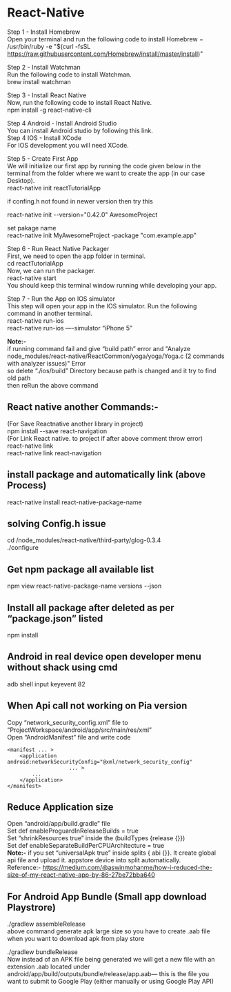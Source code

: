 # React-Native

Step 1 - Install Homebrew  
Open your terminal and run the following code to install Homebrew −  
/usr/bin/ruby -e "$(curl -fsSL https://raw.githubusercontent.com/Homebrew/install/master/install)"  

Step 2 - Install Watchman  
Run the following code to install Watchman.  
brew install watchman  

Step 3 - Install React Native  
Now, run the following code to install React Native.  
npm install -g react-native-cli  

Step 4 Android - Install Android Studio  
You can install Android studio by following this link.  
Step 4 IOS - Install XCode  
For IOS development you will need XCode.  

Step 5 - Create First App  
We will initialize our first app by running the code given below in the terminal from the folder where we want to create the app (in our case Desktop).  
react-native init reactTutorialApp  

if confing.h not found in newer version then try this  

react-native init --version="0.42.0" AwesomeProject  

set pakage name  
react-native init MyAwesomeProject -package "com.example.app"  


Step 6 - Run React Native Packager  
First, we need to open the app folder in terminal.  
cd reactTutorialApp  
Now, we can run the packager.  
react-native start  
You should keep this terminal window running while developing your app.  

Step 7 - Run the App on IOS simulator  
This step will open your app in the IOS simulator. Run the following command in another terminal.  
react-native run-ios  
react-native run-ios —-simulator “iPhone 5”  

**Note:-**  
if running command fail and give “build path” error and "Analyze node_modules/react-native/ReactCommon/yoga/yoga/Yoga.c (2 commands with analyzer issues)" Error  
so delete “./ios/build” Directory because path is changed and it try to find old path  
then reRun the above command  


## React native another Commands:-  
(For Save Reactnative another library in project)  
npm install --save react-navigation  
(For Link React native. to project if after above comment throw error)  
react-native link  
react-native link react-navigation  
  
## install package and automatically link (above Process)  
react-native install react-native-package-name  


## solving Config.h issue  
cd /node_modules/react-native/third-party/glog-0.3.4  
./configure  



## Get npm package all available list  
npm view react-native-package-name versions  --json  



## Install all package after deleted as per “package.json” listed  
npm install  



## Android in real device open developer menu without shack using cmd  
adb shell input keyevent 82  



## When Api call not working on Pia version  
Copy “network_security_config.xml” file to “ProjectWorkspace/android/app/src/main/res/xml”  
Open “AndroidManifest” file and write code  
```
<manifest ... >  
    <application android:networkSecurityConfig="@xml/network_security_config"  
                    ... >  
        ...  
    </application>  
</manifest>  
```


## Reduce Application size  
Open “android/app/build.gradle” file  
Set def enableProguardInReleaseBuilds = true  
Set “shrinkResources true” inside the (buildTypes {release {}})  
Set def enableSeparateBuildPerCPUArchitecture = true  
**Note:-** if you set “universalApk true” inside splits { abi {}}. It create global api file and upload it. appstore device into split automatically.  
Reference:- https://medium.com/@aswinmohanme/how-i-reduced-the-size-of-my-react-native-app-by-86-27be72bba640  


## For Android App Bundle (Small app download Playstrore)
./gradlew assembleRelease     
above command generate apk large size so you have to create .aab file when you want to download apk from play store  

./gradlew bundleRelease    
Now instead of an APK file being generated we will get a new file with an extension .aab located under android/app/build/outputs/bundle/release/app.aab— this is the file you want to submit to Google Play (either manually or using Google Play API)



